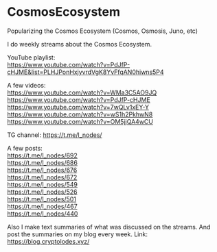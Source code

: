 # CosmosEcosystem
Popularizing the Cosmos Ecosystem (Cosmos, Osmosis, Juno, etc)

I do weekly streams about the Cosmos Ecosystem. 

YouTube playlist:</br>
https://www.youtube.com/watch?v=PdJfP-cHJME&list=PLHJPonHxjyvrdVgK8YvFfqAN0hiwns5P4

A few videos:</br>
https://www.youtube.com/watch?v=WMa3C5AO9JQ </br>
https://www.youtube.com/watch?v=PdJfP-cHJME </br>
https://www.youtube.com/watch?v=7wQLv1xEY-Y </br>
https://www.youtube.com/watch?v=wS1h2PkhwN8 </br>
https://www.youtube.com/watch?v=OM5jjQA4wCU </br>

TG channel: https://t.me/l_nodes/  

A few posts:  
https://t.me/l_nodes/692 </br>
https://t.me/l_nodes/686 </br>
https://t.me/l_nodes/676</br>
https://t.me/l_nodes/672 </br>
https://t.me/l_nodes/549</br>
https://t.me/l_nodes/526</br>
https://t.me/l_nodes/501</br>
https://t.me/l_nodes/467</br>
https://t.me/l_nodes/440 </br>

Also I make text summaries of what was discussed on the streams. And post the summaries on my blog every week. Link: https://blog.cryptolodes.xyz/ 
